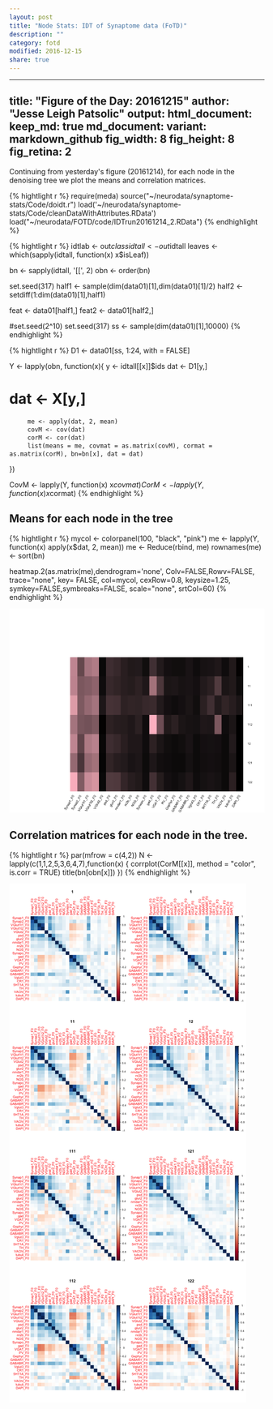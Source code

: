 ```yaml
---
layout: post
title: "Node Stats: IDT of Synaptome data (FoTD)"  
description: ""
category: fotd
modified: 2016-12-15
share: true
---
```


---
title: "Figure of the Day: 20161215"
author: "Jesse Leigh Patsolic"
output: 
  html_document:
    keep_md: true
  md_document:
      variant: markdown_github
      fig_width: 8
      fig_height: 8
      fig_retina: 2
---

Continuing from yesterday's figure (20161214), for each node in the
denoising tree we plot the means and correlation matrices. 


{% hightlight r %}
require(meda)
source("~/neurodata/synaptome-stats/Code/doidt.r")
load('~/neurodata/synaptome-stats/Code/cleanDataWithAttributes.RData')
load("~/neurodata/FOTD/code/IDTrun20161214_2.RData")
{% endhighlight %}


{% hightlight r %}
idtlab <- out$class
idtall <- out$idtall
leaves <- which(sapply(idtall, function(x) x$isLeaf))

bn <- sapply(idtall, '[[', 2)
obn <- order(bn)

set.seed(317)
half1 <- sample(dim(data01)[1],dim(data01)[1]/2)
half2 <- setdiff(1:dim(data01)[1],half1)

feat <- data01[half1,]
feat2 <- data01[half2,]

#set.seed(2^10)
set.seed(317)
ss <- sample(dim(data01)[1],10000)
{% endhighlight %}


{% hightlight r %}
D1 <- data01[ss, 1:24, with = FALSE]

Y <- lapply(obn, function(x){
         y <- idtall[[x]]$ids
         dat <- D1[y,]
#         dat <- X[y,]
         me <- apply(dat, 2, mean)
         covM <- cov(dat)
         corM <- cor(dat)
         list(means = me, covmat = as.matrix(covM), cormat = as.matrix(corM), bn=bn[x], dat = dat)
})


CovM <- lapply(Y, function(x) x$covmat)
CorM <- lapply(Y, function(x) x$cormat)
{% endhighlight %}

## Means for each node in the tree


{% hightlight r %}
mycol <- colorpanel(100, "black", "pink")
me <- lapply(Y, function(x) apply(x$dat, 2, mean))
me <- Reduce(rbind, me)
rownames(me) <- sort(bn)

heatmap.2(as.matrix(me),dendrogram='none',
          Colv=FALSE,Rowv=FALSE, trace="none", key= FALSE,
          col=mycol, cexRow=0.8, keysize=1.25,
          symkey=FALSE,symbreaks=FALSE,
          scale="none", srtCol=60)
{% endhighlight %}

![plot of chunk fotd20161215-means](../figures/fotd20161215-means-1.png)

## Correlation matrices for each node in the tree.


{% hightlight r %}
par(mfrow = c(4,2))
N <- lapply(c(1,1,2,5,3,6,4,7),function(x) { 
             corrplot(CorM[[x]], method = "color", is.corr = TRUE)
             title(bn[obn[x]])
})
{% endhighlight %}

![plot of chunk fotd20161215-cor](../figures/fotd20161215-cor-1.png)

